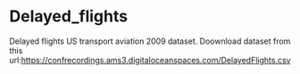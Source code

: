 # Delayed_flights
Delayed flights US transport aviation 2009 dataset.
Doownload dataset from this url:https://confrecordings.ams3.digitaloceanspaces.com/DelayedFlights.csv
